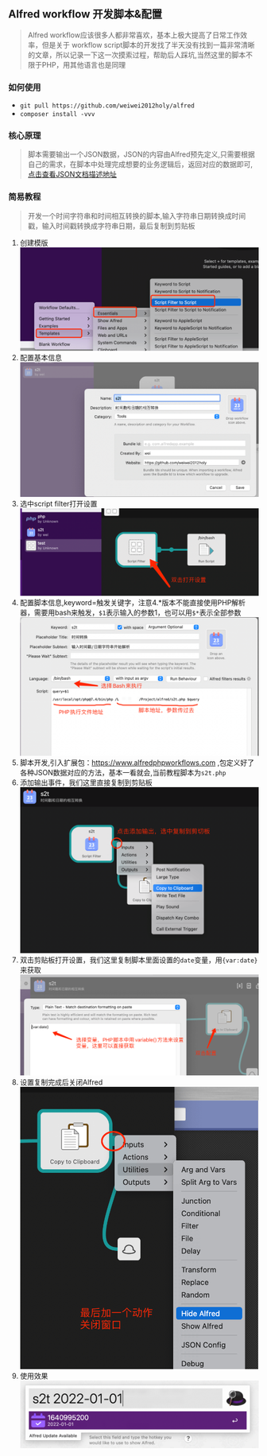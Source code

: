 ## Alfred workflow 开发脚本&配置
> Alfred workflow应该很多人都非常喜欢，基本上极大提高了日常工作效率，但是关于 workflow script脚本的开发找了半天没有找到一篇非常清晰的文章，所以记录一下这一次摸索过程，帮助后人踩坑,当然这里的脚本不限于PHP，用其他语言也是同理
### 如何使用

- `git pull https://github.com/weiwei2012holy/alfred`
- `composer install -vvv`

### 核心原理

> 脚本需要输出一个JSON数据，JSON的内容由Alfred预先定义,只需要根据自己的需求，在脚本中处理完成想要的业务逻辑后，返回对应的数据即可,
> [点击查看JSON文档描述地址](https://www.alfredapp.com/help/workflows/inputs/script-filter/json)

### 简易教程

> 开发一个时间字符串和时间相互转换的脚本,输入字符串日期转换成时间戳，输入时间戳转换成字符串日期，最后复制到剪贴板

1. 创建模版
   ![image](attachments/s1.png)
2. 配置基本信息
   ![image](attachments/s2.png)
3. 选中script filter打开设置
   ![image](attachments/s3.png)
4. 配置脚本信息,keyword=触发关键字，注意4.*版本不能直接使用PHP解析器，需要用bash来触发，`$1`表示输入的参数1，也可以用`$*`表示全部参数
   ![image](attachments/s4.png)
5. 脚本开发,引入扩展包：https://www.alfredphpworkflows.com
   ,包定义好了各种JSON数据对应的方法，基本一看就会,当前教程脚本为`s2t.php`
6. 添加输出事件，我们这里直接复制到剪贴板
   ![image](attachments/s5.png)
7. 双击剪贴板打开设置，我们这里复制脚本里面设置的`date`变量，用`{var:date}`来获取
   ![image](attachments/s6.png)
8. 设置复制完成后关闭Alfred
   ![image](attachments/s7.png)
9. 使用效果
   ![image](attachments/s8.png)

